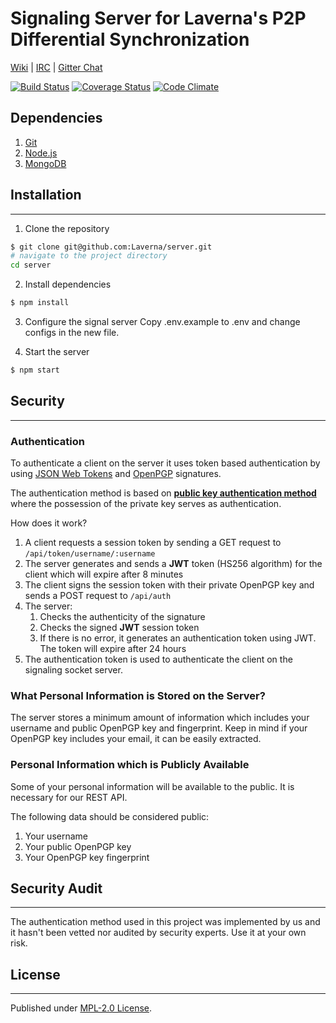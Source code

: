 # Signaling Server for Laverna's P2P Differential Synchronization

[Wiki](https://github.com/Laverna/laverna/wiki) |
[IRC](https://webchat.freenode.net/?channels=laverna) |
[Gitter Chat](https://gitter.im/Laverna/laverna)

[![Build Status](https://travis-ci.org/Laverna/laverna-server.svg?branch=master)](https://travis-ci.org/Laverna/laverna-server)
[![Coverage Status](https://coveralls.io/repos/github/Laverna/laverna-server/badge.svg?branch=master)](https://coveralls.io/github/Laverna/laverna-server)
[![Code Climate](https://codeclimate.com/github/Laverna/laverna-server/badges/gpa.svg)](https://codeclimate.com/github/Laverna/laverna-server)


## Dependencies

1. [Git](https://git-scm.com/book/en/v2)
2. [Node.js](http://nodejs.org/)
3. [MongoDB](https://docs.mongodb.com/manual/installation/)


## Installation
---------------

1. Clone the repository

```bash
$ git clone git@github.com:Laverna/server.git
# navigate to the project directory
cd server
```

2. Install dependencies

```bash
$ npm install
```

3. Configure the signal server
Copy .env.example to .env and change configs in the new file.

4. Start the server

```bash
$ npm start
```


## Security
-----------

### Authentication
To authenticate a client on the server it uses token based authentication by using [JSON Web Tokens](https://jwt.io/) and [OpenPGP](https://github.com/openpgpjs/openpgpjs) signatures.

The authentication method is based on **[public key authentication method](https://tools.ietf.org/html/rfc4252#section-7)** where the possession of the private key serves as authentication.

How does it work?

1. A client requests a session token by sending a GET request to `/api/token/username/:username`
2. The server generates and sends a **JWT** token (HS256 algorithm) for the client which will expire after 8 minutes
3. The client signs the session token with their private OpenPGP key and sends a POST request to `/api/auth`
4. The server:
    1. Checks the authenticity of the signature
    2. Checks the signed **JWT** session token
    3. If there is no error, it generates an authentication token using JWT. The token will expire after 24 hours
5. The authentication token is used to authenticate the client on the signaling socket server.

### What Personal Information is Stored on the Server?
The server stores a minimum amount of information which includes your username and public OpenPGP key and fingerprint. Keep in mind if your OpenPGP key includes your email, it can be easily extracted.

### Personal Information which is Publicly Available
Some of your personal information will be available to the public. It is necessary for our REST API.

The following data should be considered public:

1. Your username
2. Your public OpenPGP key
3. Your OpenPGP key fingerprint

## Security Audit
-----------------
The authentication method used in this project was implemented by us and it hasn't been vetted nor audited by security experts. Use it at your own risk.


## License
----------

Published under [MPL-2.0 License](https://www.mozilla.org/en-US/MPL/2.0/).
